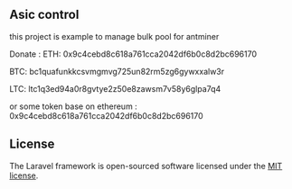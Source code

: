 ## Asic control

this project is example to manage bulk pool for antminer


Donate :
ETH: 0x9c4cebd8c618a761cca2042df6b0c8d2bc696170

BTC: bc1quafunkkcsvmgmvg725un82rm5zg6gywxxalw3r

LTC: ltc1q3ed94a0r8gvtye2z50e8zawsm7v58y6glpa7q4

or some token base on ethereum : 0x9c4cebd8c618a761cca2042df6b0c8d2bc696170



## License

The Laravel framework is open-sourced software licensed under the [MIT license](http://opensource.org/licenses/MIT).
